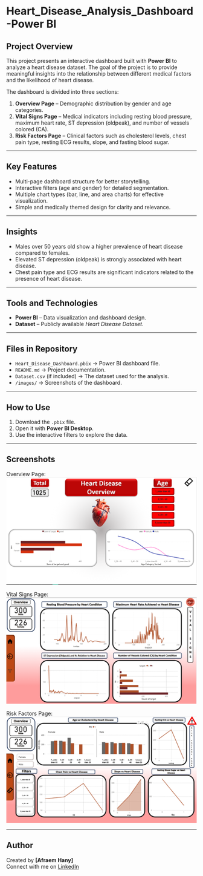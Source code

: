 # Heart_Disease_Analysis_Dashboard-Power BI


## Project Overview
This project presents an interactive dashboard built with **Power BI** to analyze a heart disease dataset. The goal of the project is to provide meaningful insights into the relationship between different medical factors and the likelihood of heart disease.

The dashboard is divided into three sections:
1. **Overview Page** – Demographic distribution by gender and age categories.
2. **Vital Signs Page** – Medical indicators including resting blood pressure, maximum heart rate, ST depression (oldpeak), and number of vessels colored (CA).
3. **Risk Factors Page** – Clinical factors such as cholesterol levels, chest pain type, resting ECG results, slope, and fasting blood sugar.

---

## Key Features
- Multi-page dashboard structure for better storytelling.  
- Interactive filters (age and gender) for detailed segmentation.  
- Multiple chart types (bar, line, and area charts) for effective visualization.  
- Simple and medically themed design for clarity and relevance.  

---

## Insights
- Males over 50 years old show a higher prevalence of heart disease compared to females.  
- Elevated ST depression (oldpeak) is strongly associated with heart disease.  
- Chest pain type and ECG results are significant indicators related to the presence of heart disease.  

---

## Tools and Technologies
- **Power BI** – Data visualization and dashboard design.  
- **Dataset** – Publicly available *Heart Disease Dataset*.  

---

## Files in Repository
- `Heart_Disease_Dashboard.pbix` → Power BI dashboard file.  
- `README.md` → Project documentation.  
- `Dataset.csv` (if included) → The dataset used for the analysis.  
- `/images/` → Screenshots of the dashboard.  

---

## How to Use
1. Download the `.pbix` file.  
2. Open it with **Power BI Desktop**.  
3. Use the interactive filters to explore the data.  

---

## Screenshots
Overview Page:  
![Overview](https://github.com/Afraem-hany/Heart_Disease_Analysis_Dashboard-Power-BI/blob/5d99c95ffd3a435afe5df39d944139934dc3a572/images/overview.png)  

Vital Signs Page:  
![Vital Signs](https://github.com/Afraem-hany/Heart_Disease_Analysis_Dashboard-Power-BI/blob/5d99c95ffd3a435afe5df39d944139934dc3a572/images/vital_signs.png)  

Risk Factors Page:  
![Risk Factors](https://github.com/Afraem-hany/Heart_Disease_Analysis_Dashboard-Power-BI/blob/5d99c95ffd3a435afe5df39d944139934dc3a572/images/risk_factors.png)  

---

## Author
Created by **[Afraem Hany]**  
Connect with me on [LinkedIn](https://www.linkedin.com/in/afraem-hany-677232370/)  
